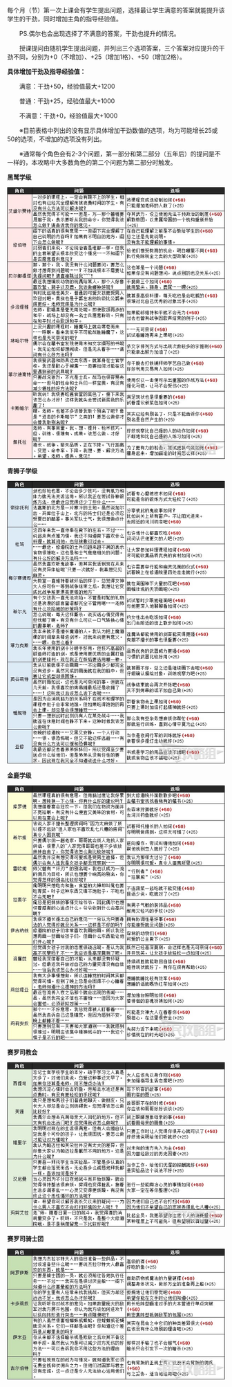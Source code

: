 每个月（节）第一次上课会有学生提出问题，选择最让学生满意的答案就能提升该学生的干劲，同时增加主角的指导经验值。

　　PS.偶尔也会出现选择了不满意的答案，干劲也提升的情况。

　　授课提问由随机学生提出问题，并列出三个选项答案，三个答案对应提升的干劲不同，分别为+0（不增加）、+25（增加1格）、+50（增加2格）。

**具体增加干劲及指导经验值：**

　　满意：干劲+50，经验值最大+1200

　　普通：干劲+25，经验值最大+1000

　　不满意：干劲+0，经验值最大+1000

　　※目前表格中列出的没有显示具体增加干劲数值的选项，均为可能增长25或50的选项，不增加的选项没有列出。

　　※通常每个角色会有2-3个问题，第一部分和第二部分（五年后）的提问是不一样的，本攻略中大多数角色的第二个问题为第二部分时触发。

**黑鹫学级**

<img src="media/gamersky_01small_02_201993018245C6.jpg">

**青狮子学级**

<img src="media/gamersky_02small_04_201993018244C4.jpg">

**金鹿学级**

<img src="media/gamersky_03small_06_20199301824D22.jpg">

**赛罗司教会**

<img src="media/gamersky_04small_08_20199301824237.jpg"/>



**赛罗司骑士团**

<img src="media/gamersky_05small_10_201993018248F0-20200614232831325.jpg">